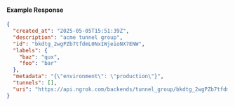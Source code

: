 <!-- Code generated for API Clients. DO NOT EDIT. -->

#### Example Response

```json
{
  "created_at": "2025-05-05T15:51:39Z",
  "description": "acme tunnel group",
  "id": "bkdtg_2wgPZb7tfdmL0NxIWjeioNX7ENW",
  "labels": {
    "baz": "qux",
    "foo": "bar"
  },
  "metadata": "{\"environment\": \"production\"}",
  "tunnels": [],
  "uri": "https://api.ngrok.com/backends/tunnel_group/bkdtg_2wgPZb7tfdmL0NxIWjeioNX7ENW"
}
```
